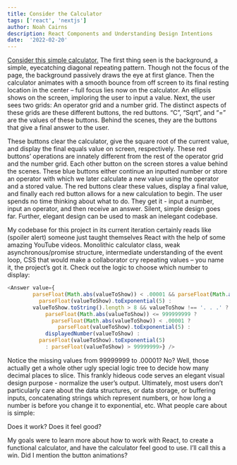 ```yaml
---
title: Consider the Calculator
tags: ['react', 'nextjs']
author: Noah Cairns
description: React Components and Understanding Design Intentions
date:  '2022-02-20'
---
```


[Consider this simple calculator.](https://nacairns1.github.io/calculator-react/)
The first thing seen is the background, a simple, eyecatching diagonal repeating pattern. 
Though not the focus of the page, the background passively draws the eye at first glance.
Then the calculator animates with a smooth bounce from off screen to its final resting location in the center – full focus lies now on the calculator.
An ellipsis shows on the screen, imploring the user to input a value. Next, the user sees two grids: An operator grid and a number grid.
The distinct aspects of these grids are these different buttons, the red buttons.
“C”, “Sqrt”, and “=” are the values of these buttons. Behind the scenes, they are the buttons that give a final answer to the user.

These buttons clear the calculator, give the square root of the current value, and display the final equals value on screen, respectively. 
These red buttons’ operations are innately different from the rest of the operator grid and the number grid. Each other button on the screen 
stores a value behind the scenes. These blue buttons either continue an inputted number or store an operator with which we later calculate a new value 
using the operator and a stored value. The red buttons clear these values, display a final value, and finally each red button allows for a new calculation
to begin. The user spends no time thinking about what to do. They get it - input a number, input an operator, and then receive an answer. Silent, simple design goes far. Further, elegant design can be used to mask an inelegant codebase. 

My codebase for this project in its current iteration certainly reads like (spoiler alert) someone just taught themselves React with the help of some amazing
YouTube videos.  Monolithic calculator class, weak asynchronous/promise structure, intermediate understanding of the event loop, CSS that would make a 
collaborator cry repeating values – you name it, the project’s got it. Check out the logic to choose which number to display: 

```javascript
<Answer value={
        parseFloat(Math.abs(valueToShow)) < .00001 && parseFloat(Math.abs(valueToShow)) !== 0 ?
          parseFloat(valueToShow).toExponential(5) :
        valueToShow.toString().length > 8 && valueToShow !== '. . .' ?
            parseFloat(Math.abs(valueToShow)) <= 999999999 ?
              parseFloat(Math.abs(valueToShow)) < .00001 ?
                parseFloat(valueToShow).toExponential(5) :
            displayedNumber(valueToShow) :
          parseFloat(valueToShow).toExponential(5)
            : parseFloat(valueToShow) > 99999999>} />
```



Notice the missing values from 99999999 to .00001? No? Well, those actually get a whole other ugly special logic tree to decide how many decimal places to slice.
This frankly hideous code serves an elegant visual design purpose - normalize the user’s output. Ultimately, most users don’t particularly care about the data
structures, or data storage, or buffering inputs, concatenating strings which represent numbers, or how long a number is before you change it to exponential, 
etc. What people care about is simple: 

Does it work?
Does it feel good?


My goals were to learn more about how to work with React, to create a functional calculator, and have the calculator feel good to use. I’ll call this a win. 
Did I mention the button animations? 


